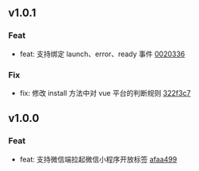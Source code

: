 ## v1.0.1

### Feat
- feat: 支持绑定 launch、error、ready 事件 [0020336](https://github.com/x-dirve/launch-weapp/commit/0020336892af8ef49b02c6e9b90d43b827b183f0)

### Fix
- fix: 修改 install 方法中对 vue 平台的判断规则 [322f3c7](https://github.com/x-dirve/launch-weapp/commit/322f3c743f50346ab961b9c4ae06e307aa3a6eab)

## v1.0.0

### Feat
- feat: 支持微信端拉起微信小程序开放标签 [afaa499](https://github.com/x-dirve/launch-weapp/commit/afaa499c32d44005ca22515b613ca7ecaf4c0a90)

